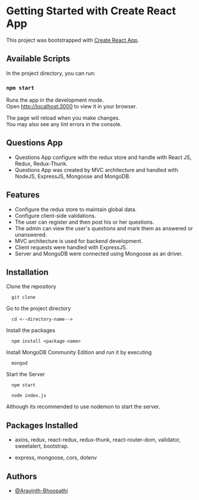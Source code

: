 # Getting Started with Create React App

This project was bootstrapped with [Create React App](https://github.com/facebook/create-react-app).

## Available Scripts

In the project directory, you can run:

### `npm start`

Runs the app in the development mode.\
Open [http://localhost:3000](http://localhost:3000) to view it in your browser.

The page will reload when you make changes.\
You may also see any lint errors in the console.

## Questions App 

- Questions App configure with the redux store and handle with React JS, Redux, Redux-Thunk.
- Questions App was created by MVC architecture and handled with NodeJS, ExpressJS, Mongoose and MongoDB.

## Features 

- Configure the redux store to maintain global data.
- Configure client-side validations.
- The user can register and then post his or her questions.
- The admin can view the user's questions and mark them as answered or unanswered.
- MVC architecture is used for backend development.
- Client requests were handled with ExpressJS.
- Server and MongoDB were connected using Mongoose as an driver.

## Installation

Clone the repository

```
  git clone 
```

Go to the project directory

```
  cd <--directory-name-->
```

Install the packages
```
  npm install <package-name>
```

Install MongoDB Community Edition and run it by executing
```
  mongod
```

Start the Server
```
  npm start
```  
```
  node index.js
```

Although its recommended to use nodemon to start the server.

## Packages Installed

- axios, redux, react-redux, redux-thunk, react-router-dom, validator, sweetalert, bootstrap.

- express, mongoose, cors, dotenv

## Authors

- [@Aravinth-Bhoopathi](https://github.com/Aravinth-Bhoopathi)